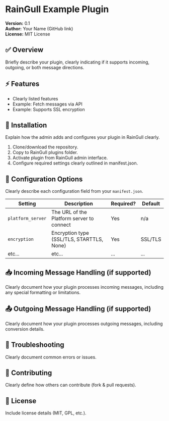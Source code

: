 # RainGull Example Plugin

**Version:** 0.1  
**Author:** Your Name (GitHub link)  
**License:** MIT License  

## ✅ Overview
Briefly describe your plugin, clearly indicating if it supports incoming, outgoing, or both message directions.

## ⚡ Features
- Clearly listed features
- Example: Fetch messages via API
- Example: Supports SSL encryption

## 🔧 Installation
Explain how the admin adds and configures your plugin in RainGull clearly.

1. Clone/download the repository.
2. Copy to RainGull plugins folder.
3. Activate plugin from RainGull admin interface.
4. Configure required settings clearly outlined in manifest.json.

## 📑 Configuration Options
Clearly describe each configuration field from your `manifest.json`.

| Setting           | Description                              | Required? | Default      |
|-------------------|------------------------------------------|-----------|--------------|
| `platform_server` | The URL of the Platform server to connect| Yes       | n/a          |
| `encryption`      | Encryption type (SSL/TLS, STARTTLS, None)| Yes       | SSL/TLS      |
| etc...            | etc...                                   | ...       | ...          |

## 📥 Incoming Message Handling (if supported)
Clearly document how your plugin processes incoming messages, including any special formatting or limitations.

## 📤 Outgoing Message Handling (if supported)
Clearly document how your plugin processes outgoing messages, including conversion details.

## 🚩 Troubleshooting
Clearly document common errors or issues.

## 🤝 Contributing
Clearly define how others can contribute (fork & pull requests).

## 📜 License
Include license details (MIT, GPL, etc.).

